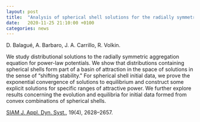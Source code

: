 ```yaml
---
layout: post
title:  "Analysis of spherical shell solutions for the radially symmetric aggregation equation"
date:   2020-11-25 21:10:00 +0100
categories: news
---
```

D. Balagué, A. Barbaro, J. A. Carrillo, R. Volkin.

We study distributional solutions to the radially symmetric aggregation equation for power-law potentials. We show that distributions containing spherical shells form part of a basin of attraction in the space of solutions in the sense of “shifting stability." For spherical shell initial data, we prove the exponential convergence of solutions to equilibrium and construct some explicit solutions for specific ranges of attractive power. We further explore results concerning the evolution and equilibria for initial data formed from convex combinations of spherical shells.


[SIAM J. Appl. Dyn. Syst.](https://epubs.siam.org/doi/10.1137/20M1314549), 19(4), 2628–2657.